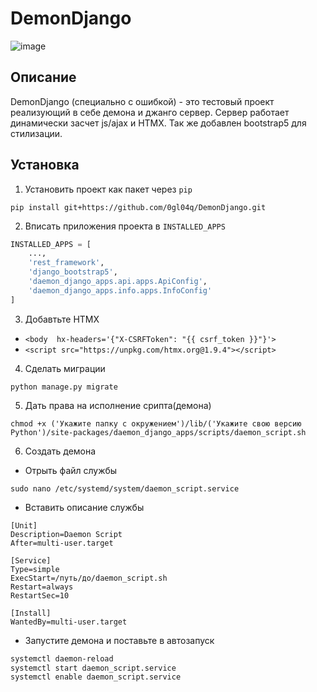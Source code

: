 ﻿# DemonDjango

![image](https://github.com/0gl04q/DemonDjango/assets/115027096/04659de0-8da8-41b1-84ae-8aee968e683a)

## Описание

DemonDjango (специально с ошибкой) - это тестовый проект реализующий в себе демона и джанго сервер.
Сервер работает динамически засчет js/ajax и HTMX. Так же добавлен bootstrap5 для стилизации.

## Установка

1) Установить проект как пакет через `pip`

``` shell
pip install git+https://github.com/0gl04q/DemonDjango.git
```

2) Вписать приложения проекта в ``INSTALLED_APPS``

```python
INSTALLED_APPS = [
    ...,
    'rest_framework',
    'django_bootstrap5',
    'daemon_django_apps.api.apps.ApiConfig',
    'daemon_django_apps.info.apps.InfoConfig'
]
```
3) Добавтьте HTMX
- ``<body  hx-headers='{"X-CSRFToken": "{{ csrf_token }}"}'>``
- ``<script src="https://unpkg.com/htmx.org@1.9.4"></script>``

4) Сделать миграции 

```shell
python manage.py migrate
```

5) Дать права на исполнение срипта(демона)

```shell
chmod +x ('Укажите папку с окружением')/lib/('Укажите свою версию Python')/site-packages/daemon_django_apps/scripts/daemon_script.sh 
```
6) Создать демона

- Отрыть файл службы
```shell
sudo nano /etc/systemd/system/daemon_script.service
```
- Вставить описание службы
```
[Unit]
Description=Daemon Script 
After=multi-user.target

[Service]
Type=simple
ExecStart=/путь/до/daemon_script.sh
Restart=always
RestartSec=10

[Install]
WantedBy=multi-user.target
```
- Запустите демона и поставьте в автозапуск
```bash 
systemctl daemon-reload
systemctl start daemon_script.service
systemctl enable daemon_script.service
```
